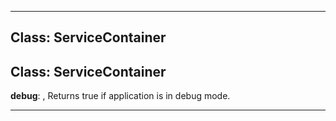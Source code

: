 <!---->
<!--# Global-->
<!---->





* * *

## Class: ServiceContainer



## Class: ServiceContainer


**debug**:  , Returns true if application is in debug mode.


* * *










